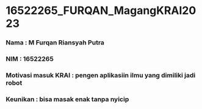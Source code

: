 # 16522265_FURQAN_MagangKRAI2023

### Nama : M Furqan Riansyah Putra
### NIM : 16522265
### Motivasi masuk KRAI : pengen aplikasiin ilmu yang dimiliki jadi robot
### Keunikan : bisa masak enak tanpa nyicip

